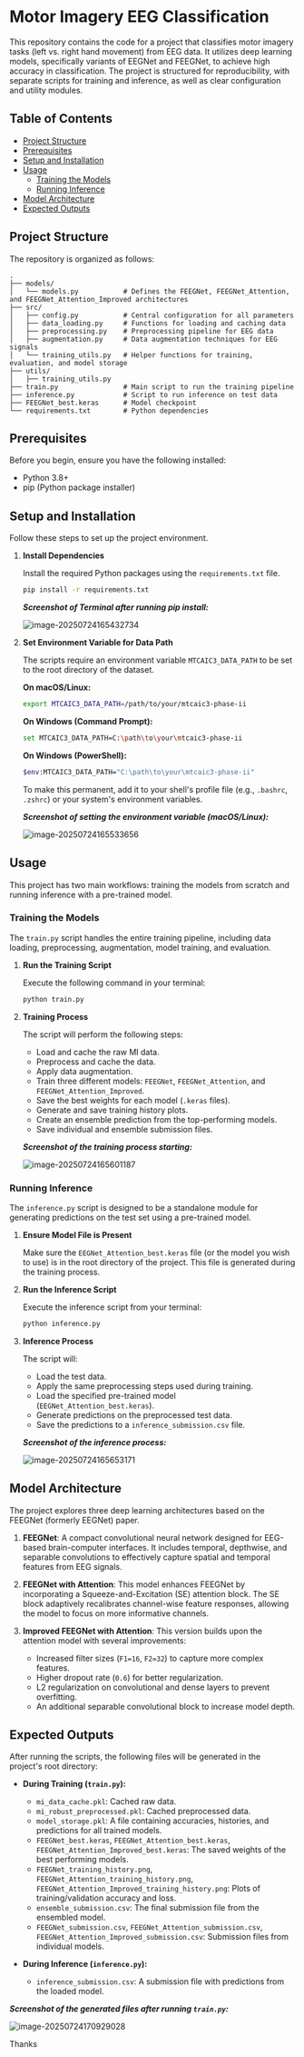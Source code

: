 # Motor Imagery EEG Classification

This repository contains the code for a project that classifies motor imagery tasks (left vs. right hand movement) from EEG data. It utilizes deep learning models, specifically variants of EEGNet and FEEGNet, to achieve high accuracy in classification. The project is structured for reproducibility, with separate scripts for training and inference, as well as clear configuration and utility modules.



## Table of Contents
- [Project Structure](#project-structure)
- [Prerequisites](#prerequisites)
- [Setup and Installation](#setup-and-installation)
- [Usage](#usage)
  - [Training the Models](#training-the-models)
  - [Running Inference](#running-inference)
- [Model Architecture](#model-architecture)
- [Expected Outputs](#expected-outputs)

## Project Structure
The repository is organized as follows:

```
.
├── models/
│   └── models.py           # Defines the FEEGNet, FEEGNet_Attention, and FEEGNet_Attention_Improved architectures
├── src/
│   ├── config.py           # Central configuration for all parameters
│   ├── data_loading.py     # Functions for loading and caching data
│   ├── preprocessing.py    # Preprocessing pipeline for EEG data
│   ├── augmentation.py     # Data augmentation techniques for EEG signals
│   └── training_utils.py   # Helper functions for training, evaluation, and model storage
├── utils/
│   ├── training_utils.py  
├── train.py                # Main script to run the training pipeline
├── inference.py      		# Script to run inference on test data
├── FEEGNet_best.keras 		# Model checkpoint
└── requirements.txt        # Python dependencies
```

## Prerequisites

Before you begin, ensure you have the following installed:
- Python 3.8+
- pip (Python package installer)

## Setup and Installation

Follow these steps to set up the project environment.

1. **Install Dependencies**

   Install the required Python packages using the `requirements.txt` file.

   ```bash
   pip install -r requirements.txt
   ```
   ***Screenshot of Terminal after running pip install:***

   ![image-20250724165432734](/home/galaxy/.config/Typora/typora-user-images/image-20250724165432734.png)


3.  **Set Environment Variable for Data Path**

    The scripts require an environment variable `MTCAIC3_DATA_PATH` to be set to the root directory of the dataset.

    **On macOS/Linux:**
    
    ```bash
    export MTCAIC3_DATA_PATH=/path/to/your/mtcaic3-phase-ii
    ```
    **On Windows (Command Prompt):**
    ```bash
    set MTCAIC3_DATA_PATH=C:\path\to\your\mtcaic3-phase-ii
    ```
    **On Windows (PowerShell):**
    ```bash
    $env:MTCAIC3_DATA_PATH="C:\path\to\your\mtcaic3-phase-ii"
    ```
    To make this permanent, add it to your shell's profile file (e.g., `.bashrc`, `.zshrc`) or your system's environment variables.
    
    ***Screenshot of setting the environment variable (macOS/Linux):***
    
    ![image-20250724165533656](/home/galaxy/.config/Typora/typora-user-images/image-20250724165533656.png)

## Usage

This project has two main workflows: training the models from scratch and running inference with a pre-trained model.

### Training the Models

The `train.py` script handles the entire training pipeline, including data loading, preprocessing, augmentation, model training, and evaluation.

1.  **Run the Training Script**

    Execute the following command in your terminal:

    ```bash
    python train.py
    ```

2.  **Training Process**

    The script will perform the following steps:
    *   Load and cache the raw MI data.
    *   Preprocess and cache the data.
    *   Apply data augmentation.
    *   Train three different models: `FEEGNet`, `FEEGNet_Attention`, and `FEEGNet_Attention_Improved`.
    *   Save the best weights for each model (`.keras` files).
    *   Generate and save training history plots.
    *   Create an ensemble prediction from the top-performing models.
    *   Save individual and ensemble submission files.

    ***Screenshot of the training process starting:***
    

    ![image-20250724165601187](/home/galaxy/.config/Typora/typora-user-images/image-20250724165601187.png)
    

### Running Inference

The `inference.py` script is designed to be a standalone module for generating predictions on the test set using a pre-trained model.

1.  **Ensure Model File is Present**

    Make sure the `EEGNet_Attention_best.keras` file (or the model you wish to use) is in the root directory of the project. This file is generated during the training process.

2.  **Run the Inference Script**

    Execute the inference script from your terminal:

    ```bash
    python inference.py
    ```

3.  **Inference Process**

    The script will:
    *   Load the test data.
    *   Apply the same preprocessing steps used during training.
    *   Load the specified pre-trained model (`EEGNet_Attention_best.keras`).
    *   Generate predictions on the preprocessed test data.
    *   Save the predictions to a `inference_submission.csv` file.

    ***Screenshot of the inference process:***
    
    
    
    ![image-20250724165653171](/home/galaxy/.config/Typora/typora-user-images/image-20250724165653171.png)

## Model Architecture

The project explores three deep learning architectures based on the FEEGNet (formerly EEGNet) paper.

1.  **FEEGNet**: A compact convolutional neural network designed for EEG-based brain-computer interfaces. It includes temporal, depthwise, and separable convolutions to effectively capture spatial and temporal features from EEG signals.

2.  **FEEGNet with Attention**: This model enhances FEEGNet by incorporating a Squeeze-and-Excitation (SE) attention block. The SE block adaptively recalibrates channel-wise feature responses, allowing the model to focus on more informative channels.

3.  **Improved FEEGNet with Attention**: This version builds upon the attention model with several improvements:
    *   Increased filter sizes (`F1=16`, `F2=32`) to capture more complex features.
    *   Higher dropout rate (`0.6`) for better regularization.
    *   L2 regularization on convolutional and dense layers to prevent overfitting.
    *   An additional separable convolutional block to increase model depth.

## Expected Outputs

After running the scripts, the following files will be generated in the project's root directory:

*   **During Training (`train.py`):**
    *   `mi_data_cache.pkl`: Cached raw data.
    *   `mi_robust_preprocessed.pkl`: Cached preprocessed data.
    *   `model_storage.pkl`: A file containing accuracies, histories, and predictions for all trained models.
    *   `FEEGNet_best.keras`, `FEEGNet_Attention_best.keras`, `FEEGNet_Attention_Improved_best.keras`: The saved weights of the best performing models.
    *   `FEEGNet_training_history.png`, `FEEGNet_Attention_training_history.png`, `FEEGNet_Attention_Improved_training_history.png`: Plots of training/validation accuracy and loss.
    *   `ensemble_submission.csv`: The final submission file from the ensembled model.
    *   `FEEGNet_submission.csv`, `FEEGNet_Attention_submission.csv`, `FEEGNet_Attention_Improved_submission.csv`: Submission files from individual models.

*   **During Inference (`inference.py`):**
    *   `inference_submission.csv`: A submission file with predictions from the loaded model.

***Screenshot of the generated files after running `train.py`:***

![image-20250724170929028](/home/galaxy/.config/Typora/typora-user-images/image-20250724170929028.png)



Thanks